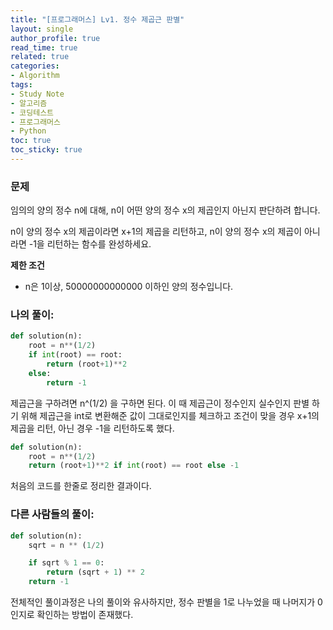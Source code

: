```yaml
---
title: "[프로그래머스] Lv1. 정수 제곱근 판별"
layout: single
author_profile: true
read_time: true
related: true
categories:
- Algorithm
tags:
- Study Note
- 알고리즘
- 코딩테스트
- 프로그래머스
- Python
toc: true
toc_sticky: true
---
```


### **문제**

임의의 양의 정수 n에 대해, n이 어떤 양의 정수 x의 제곱인지 아닌지 판단하려 합니다.

n이 양의 정수 x의 제곱이라면 x+1의 제곱을 리턴하고, n이 양의 정수 x의 제곱이 아니라면 -1을 리턴하는 함수를 완성하세요.

**제한 조건**

- n은 1이상, 50000000000000 이하인 양의 정수입니다.

### **나의 풀이:**

```python
def solution(n):
    root = n**(1/2)
    if int(root) == root:
        return (root+1)**2
    else:
        return -1
```

제곱근을 구하려면 n^(1/2) 을 구하면 된다. 이 때 제곱근이 정수인지 실수인지 판별 하기 위해 제곱근을 int로 변환해준 값이 그대로인지를 체크하고 조건이 맞을 경우 x+1의 제곱을 리턴, 아닌 경우 -1을 리턴하도록 했다.

```python
def solution(n):
    root = n**(1/2)
    return (root+1)**2 if int(root) == root else -1
```

처음의 코드를 한줄로 정리한 결과이다.

### 다른 사람들의 풀이:

```python
def solution(n):
    sqrt = n ** (1/2)

    if sqrt % 1 == 0:
        return (sqrt + 1) ** 2
    return -1
```

전체적인 풀이과정은 나의 풀이와 유사하지만, 정수 판별을 1로 나누었을 때 나머지가 0 인지로 확인하는 방법이 존재했다.